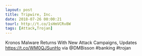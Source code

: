 ```yaml
---
layout: post
title: Tripwire, Inc.
date: 2018-07-26 00:00:21
tourl: http://t.co/1sHmVCRv8W
tags: [Attack,Trojan]
---
```

Kronos Malware Returns With New Attack Campaigns, Updates https://t.co/WM0QJSunHo via @DMBisson #banking #trojan